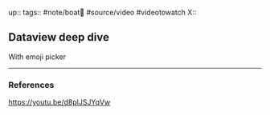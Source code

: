 up::
tags:: #note/boat🚤 #source/video #videotowatch
X:: 

## Dataview deep dive

With emoji picker

---
### References

https://youtu.be/d8plJSJYqVw